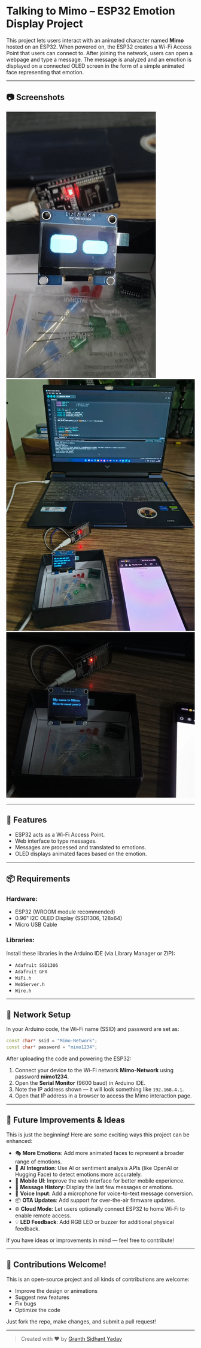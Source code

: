 
# Talking to Mimo – ESP32 Emotion Display Project

This project lets users interact with an animated character named **Mimo** hosted on an ESP32. When powered on, the ESP32 creates a Wi-Fi Access Point that users can connect to. After joining the network, users can open a webpage and type a message. The message is analyzed and an emotion is displayed on a connected OLED screen in the form of a simple animated face representing that emotion.

---

## 📷 Screenshots
![video](video.gif)
![image](image1.jpg)
![image](image2.jpg)

---

## 🔧 Features

- ESP32 acts as a Wi-Fi Access Point.
- Web interface to type messages.
- Messages are processed and translated to emotions.
- OLED displays animated faces based on the emotion.

---

## 📦 Requirements

### Hardware:
- ESP32 (WROOM module recommended)
- 0.96" I2C OLED Display (SSD1306, 128x64)
- Micro USB Cable

### Libraries:
Install these libraries in the Arduino IDE (via Library Manager or ZIP):
- `Adafruit SSD1306`
- `Adafruit GFX`
- `WiFi.h`
- `WebServer.h`
- `Wire.h`

---

## 📡 Network Setup

In your Arduino code, the Wi-Fi name (SSID) and password are set as:

```cpp
const char* ssid = "Mimo-Network";
const char* password = "mimo1234";
```

After uploading the code and powering the ESP32:

1. Connect your device to the Wi-Fi network **Mimo-Network** using password **mimo1234**.
2. Open the **Serial Monitor** (9600 baud) in Arduino IDE.
3. Note the IP address shown — it will look something like `192.168.4.1`.
4. Open that IP address in a browser to access the Mimo interaction page.

---

## 🚀 Future Improvements & Ideas

This is just the beginning! Here are some exciting ways this project can be enhanced:

- 🎭 **More Emotions**: Add more animated faces to represent a broader range of emotions.
- 🧠 **AI Integration**: Use AI or sentiment analysis APIs (like OpenAI or Hugging Face) to detect emotions more accurately.
- 📱 **Mobile UI**: Improve the web interface for better mobile experience.
- 💾 **Message History**: Display the last few messages or emotions.
- 🎤 **Voice Input**: Add a microphone for voice-to-text message conversion.
- 📦 **OTA Updates**: Add support for over-the-air firmware updates.
- 🌐 **Cloud Mode**: Let users optionally connect ESP32 to home Wi-Fi to enable remote access.
- 💡 **LED Feedback**: Add RGB LED or buzzer for additional physical feedback.

If you have ideas or improvements in mind — feel free to contribute!

---

## 🤝 Contributions Welcome!

This is an open-source project and all kinds of contributions are welcome:
- Improve the design or animations
- Suggest new features
- Fix bugs
- Optimize the code

Just fork the repo, make changes, and submit a pull request!

---

> Created with ❤️ by [Granth Sidhant Yadav](https://www.linkedin.com/in/granthsidhant/)
